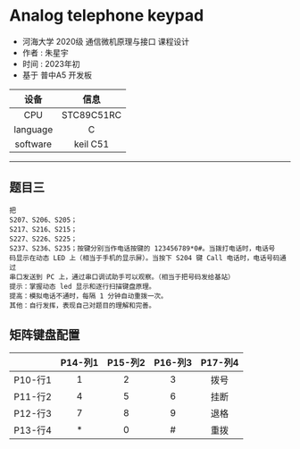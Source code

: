 # Analog telephone keypad
- 河海大学 2020级 通信微机原理与接口 课程设计  
- 作者 : 朱星宇  
- 时间 : 2023年初  
- 基于 普中A5 开发板  

|设备       |信息       |
|:----:     |:----:     |
|CPU        |STC89C51RC |
|language   |C          |
|software   |keil C51   |

---  
## 题目三
    把
    S207、S206、S205；
    S217、S216、S215；
    S227、S226、S225；
    S237、S236、S235；按键分别当作电话按键的 123456789*0#。当拨打电话时，电话号
    码显示在动态 LED 上（相当于手机的显示屏）。当按下 S204 键 Call 电话时，电话号码通过
    串口发送到 PC 上，通过串口调试助手可以观察。（相当于把号码发给基站）
    提示：掌握动态 led 显示和逐行扫描键盘原理。
    提高：模拟电话不通时，每隔 1 分钟自动重拨一次。
    其他：自行发挥，表现自己对题目的理解和完善。  

## 矩阵键盘配置
|   |P14-列1|P15-列2|P16-列3|P17-列4|
|:-:|:-:|:-:|:-:|:-:|
|P10-行1|1  |2  |3  |拨号   |
|P11-行2|4  |5  |6  |挂断   |
|P12-行3|7  |8  |9  |退格   |
|P13-行4|*  |0  |#  |重拨   |
